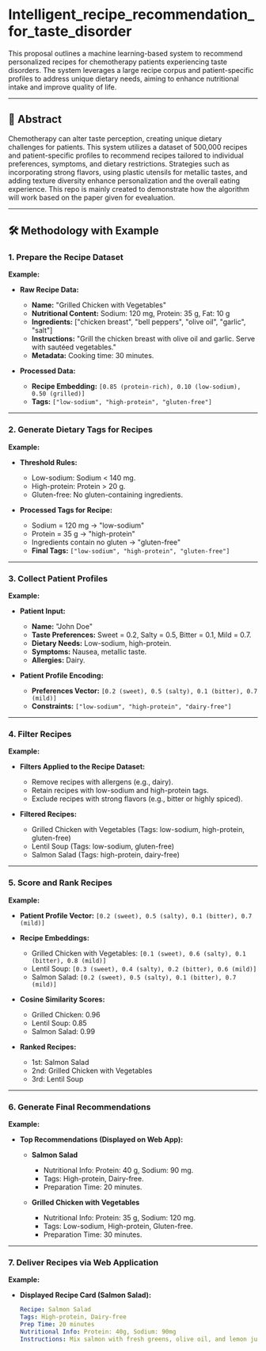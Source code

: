 # Intelligent_recipe_recommendation_for_taste_disorder
This proposal outlines a machine learning-based system to recommend personalized recipes for chemotherapy patients experiencing taste disorders. The system leverages a large recipe corpus and patient-specific profiles to address unique dietary needs, aiming to enhance nutritional intake and improve quality of life.

---

## 📖 Abstract

Chemotherapy can alter taste perception, creating unique dietary challenges for patients. This system utilizes a dataset of 500,000 recipes and patient-specific profiles to recommend recipes tailored to individual preferences, symptoms, and dietary restrictions. Strategies such as incorporating strong flavors, using plastic utensils for metallic tastes, and adding texture diversity enhance personalization and the overall eating experience. This repo is mainly created to demonstrate how the algorithm will  work based on the paper given for evealuation.

---

## 🛠 Methodology with Example

### **1. Prepare the Recipe Dataset**
**Example:**
- **Raw Recipe Data:**
  - **Name:** "Grilled Chicken with Vegetables"
  - **Nutritional Content:** Sodium: 120 mg, Protein: 35 g, Fat: 10 g
  - **Ingredients:** ["chicken breast", "bell peppers", "olive oil", "garlic", "salt"]
  - **Instructions:** "Grill the chicken breast with olive oil and garlic. Serve with sautéed vegetables."
  - **Metadata:** Cooking time: 30 minutes.

- **Processed Data:**
  - **Recipe Embedding:** `[0.85 (protein-rich), 0.10 (low-sodium), 0.50 (grilled)]`
  - **Tags:** `["low-sodium", "high-protein", "gluten-free"]`

---

### **2. Generate Dietary Tags for Recipes**
**Example:**
- **Threshold Rules:**
  - Low-sodium: Sodium < 140 mg.
  - High-protein: Protein > 20 g.
  - Gluten-free: No gluten-containing ingredients.

- **Processed Tags for Recipe:**
  - Sodium = 120 mg → "low-sodium"
  - Protein = 35 g → "high-protein"
  - Ingredients contain no gluten → "gluten-free"
  - **Final Tags:** `["low-sodium", "high-protein", "gluten-free"]`

---

### **3. Collect Patient Profiles**
**Example:**
- **Patient Input:**
  - **Name:** "John Doe"
  - **Taste Preferences:** Sweet = 0.2, Salty = 0.5, Bitter = 0.1, Mild = 0.7.
  - **Dietary Needs:** Low-sodium, high-protein.
  - **Symptoms:** Nausea, metallic taste.
  - **Allergies:** Dairy.

- **Patient Profile Encoding:**
  - **Preferences Vector:** `[0.2 (sweet), 0.5 (salty), 0.1 (bitter), 0.7 (mild)]`
  - **Constraints:** `["low-sodium", "high-protein", "dairy-free"]`

---

### **4. Filter Recipes**
**Example:**
- **Filters Applied to the Recipe Dataset:**
  - Remove recipes with allergens (e.g., dairy).
  - Retain recipes with low-sodium and high-protein tags.
  - Exclude recipes with strong flavors (e.g., bitter or highly spiced).

- **Filtered Recipes:**
  - Grilled Chicken with Vegetables (Tags: low-sodium, high-protein, gluten-free)
  - Lentil Soup (Tags: low-sodium, gluten-free)
  - Salmon Salad (Tags: high-protein, dairy-free)

---

### **5. Score and Rank Recipes**
**Example:**
- **Patient Profile Vector:** `[0.2 (sweet), 0.5 (salty), 0.1 (bitter), 0.7 (mild)]`

- **Recipe Embeddings:**
  - Grilled Chicken with Vegetables: `[0.1 (sweet), 0.6 (salty), 0.1 (bitter), 0.8 (mild)]`
  - Lentil Soup: `[0.3 (sweet), 0.4 (salty), 0.2 (bitter), 0.6 (mild)]`
  - Salmon Salad: `[0.2 (sweet), 0.5 (salty), 0.1 (bitter), 0.7 (mild)]`

- **Cosine Similarity Scores:**
  - Grilled Chicken: 0.96
  - Lentil Soup: 0.85
  - Salmon Salad: 0.99

- **Ranked Recipes:**
  - 1st: Salmon Salad
  - 2nd: Grilled Chicken with Vegetables
  - 3rd: Lentil Soup

---

### **6. Generate Final Recommendations**
**Example:**
- **Top Recommendations (Displayed on Web App):**
  - **Salmon Salad**
    - Nutritional Info: Protein: 40 g, Sodium: 90 mg.
    - Tags: High-protein, Dairy-free.
    - Preparation Time: 20 minutes.

  - **Grilled Chicken with Vegetables**
    - Nutritional Info: Protein: 35 g, Sodium: 120 mg.
    - Tags: Low-sodium, High-protein, Gluten-free.
    - Preparation Time: 30 minutes.

---

### **7. Deliver Recipes via Web Application**
**Example:**
- **Displayed Recipe Card (Salmon Salad):**
  ```yaml
  Recipe: Salmon Salad
  Tags: High-protein, Dairy-free
  Prep Time: 20 minutes
  Nutritional Info: Protein: 40g, Sodium: 90mg
  Instructions: Mix salmon with fresh greens, olive oil, and lemon juice.
